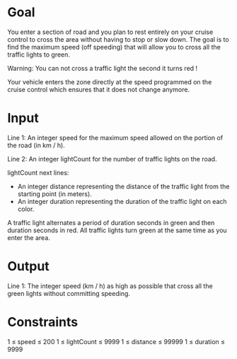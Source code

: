 # Goal
You enter a section of road and you plan to rest entirely on your cruise control to cross the area without having to stop or slow down.
The goal is to find the maximum speed (off speeding) that will allow you to cross all the traffic lights to green.

Warning: You can not cross a traffic light the second it turns red !

Your vehicle enters the zone directly at the speed programmed on the cruise control which ensures that it does not change anymore.

# Input
Line 1: An integer speed for the maximum speed allowed on the portion of the road (in km / h). 

Line 2: An integer lightCount for the number of traffic lights on the road.

lightCount next lines:
- An integer distance representing the distance of the traffic light from the starting point (in meters).
- An integer duration representing the duration of the traffic light on each color.

A traffic light alternates a period of duration seconds in green and then duration seconds in red.
All traffic lights turn green at the same time as you enter the area.

# Output
Line 1: The integer speed (km / h) as high as possible that cross all the green lights without committing speeding.

# Constraints
1 ≤ speed ≤ 200
1 ≤ lightCount ≤ 9999
1 ≤ distance ≤ 99999
1 ≤ duration ≤ 9999
